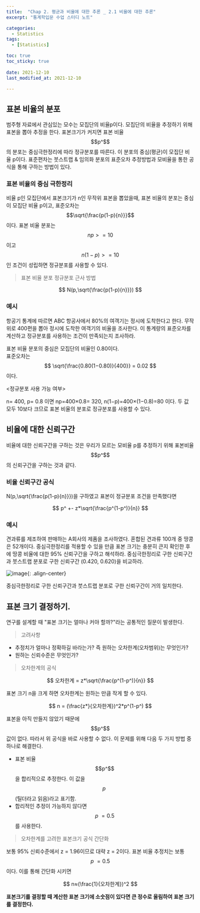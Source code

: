 ```yaml
---
title:  "Chap 2. 평균과 비율에 대한 추론 _ 2.1 비율에 대한 추론" 
excerpt: "통계학입문 수업 스터디 노트"

categories:
  - Statistics
tags:
  - [Statistics]

toc: true
toc_sticky: true
 
date: 2021-12-10
last_modified_at: 2021-12-10

---
```


## 표본 비율의 분포 

범주형 자료에서 관심있는 모수는 모집단의 비율p이다. 모집단의 비율을 추정하기 위해 표본을 뽑아 추정을 한다. 표본크기가 커지면 표본 비율 $$p^$$의 분포는 중심극한정리에 따라 정규분포를 따른다. 이 분포의 중심(평균)이 모집단 비율 p이다. 표준편차는 붓스트랩 & 임의화 분포의 표준오차 추정방법과 모비율을 통한 공식을 통해 구하는 방법이 있다. 

### 표본 비율의 중심 극한정리

비율 p인 모집단에서 표본크기가 n인 무작위 표본을 뽑았을때, 표본 비율의 분포는 중심이 모집단 비율 p이고, 표준오차는 $$\sqrt{\frac{p(1-p){n}}}$$이다. 표본 비율 분포는 $$np >= 10 $$이고 $$n(1-p) >= 10$$인 조건이 성립하면 정규분포를 사용할 수 있다. 

> 표본 비율 분포 정규분포 근사 방법

$$
N(p,\sqrt{\frac{p(1-p){n}}})
$$

### 예시 

항공기 통계에 따르면 ABC 항공사에서 80%의 여객기는 정시에 도착한다고 한다. 무작위로 400편을 뽑아 정시에 도착한 여객기의 비율을 조사한다. 이 통계량의 
표준오차를 계산하고 정규분포를 사용하는 조건이 만족되는지 조사하라.

표본 비율 분포의 중심은 모집단의 비율인 0.80이다.  
표준오차는 $$ \sqrt{\frac{0.80(1−0.80)}{400}} = 0.02 $$이다. 

<정규분포 사용 가능 여부>

n= 400, p= 0.8 이면 np=400×0.8= 320, n(1−p)=400×(1−0.8)=80 이다. 두 값 모두 10보다 크므로 표본 비율의 분포로 정규분포를 사용할 수 있다. 

## 비율에 대한 신뢰구간 

비율에 대한 신뢰구간을 구하는 것은 우리가 모르는 모비율 p를 추정하기 위해 표본비율 $$p^$$의 신뢰구간을 구하는 것과 같다. 

### 비율 신뢰구간 공식 

N(p,\sqrt{\frac{p(1-p){n}}})을 구하였고 표본이 정규분포 조건을 만족했다면 

$$
p^ +- z*\sqrt{\frac{p^(1-p^)}{n}} 
$$

### 예시 

견과류를 제조하여 판매하는 A회사의 제품을 조사하였다. 혼합된 견과류 100개 중 땅콩은 52개이다. 중심극한정리를 적용할 수 있을 만큼 표본 크기는 충분히 큰지 
확인한 후에 땅콩 비율에 대한 95% 신뢰구간을 구하고 해석하라. 중심극한정리로 구한 신뢰구간과 붓스트랩 분포로 구한 신뢰구간 (0.420, 0.620)을 비교하라.

![image](https://user-images.githubusercontent.com/67791317/145544816-c5f9da35-549d-4d9e-b399-f9781afc0396.png){: .align-center}

중심극한정리로 구한 신뢰구간과 붓스트랩 분포로 구한 신뢰구간이 거의 일치한다. 

## 표본 크기 결정하기. 

연구를 설계할 때 "표본 크기는 얼마나 커야 할까?"라는 공통적인 질문이 발생한다. 

> 고려사항

- 추정치가 얼마나 정확하길 바라는가? 즉 원하는 오차한계(오차범위)는 무엇인가?
- 원하는 신뢰수준은 무엇인가?

> 오차한계의 공식 

$$
오차한계 = z*\sqrt{\frac{p^(1-p^)}{n}} 
$$

표본 크기 n을 크게 하면 오차한계는 원하는 만큼 작게 할 수 있다. 

$$ 
n = (\frac{z*}{오차한계})^2*p^(1-p^)
$$

표본을 아직 만들지 않았기 때문에 $$p^$$값이 없다. 따라서 위 공식을 바로 사용할 수 없다. 이 문제를 위해 다음 두 가지 방법 중 하나로 해결한다. 

- 표본 비율 $$p^$$을 합리적으로 추정한다. 이 값을 $$p~$$(틸더라고 읽음)라고 표기함. 
- 합리적인 추정이 가능하지 않다면 $$p~ = 0.5$$를 사용한다. 

> 오차한계를 고려한 표본크기 공식 간단화 

보통 95% 신뢰수준에서 z = 1.96이므로 대략 z = 2이다. 표본 비율 추정치는 보통 $$p~ = 0.5$$ 이다. 이를 통해 간단화 시키면 

$$
n≈(\frac{1}{오차한계})^2
$$

**표본크기를 결정할 때 계산한 표본 크기에 소숫점이 있다면 큰 정수로 올림하여 표본 크기를 결정한다.**





